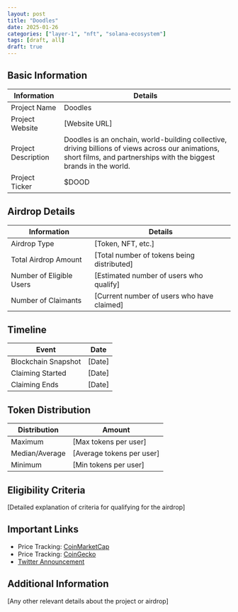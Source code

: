 ```yaml
---
layout: post
title: "Doodles"
date: 2025-01-26
categories: ["layer-1", "nft", "solana-ecosystem"]
tags: [draft, all]
draft: true
---
```


## Basic Information

| Information         | Details                                                                                                                                                                |
| ------------------- | ---------------------------------------------------------------------------------------------------------------------------------------------------------------------- |
| Project Name        | Doodles                                                                                                                                                                |
| Project Website     | [Website URL]                                                                                                                                                          |
| Project Description | Doodles is an onchain, world-building collective, driving billions of views across our animations, short films, and partnerships with the biggest brands in the world. |
| Project Ticker      | $DOOD                                                                                                                                                        |

## Airdrop Details

| Information              | Details                                    |
| ------------------------ | ------------------------------------------ |
| Airdrop Type             | [Token, NFT, etc.]                         |
| Total Airdrop Amount     | [Total number of tokens being distributed] |
| Number of Eligible Users | [Estimated number of users who qualify]    |
| Number of Claimants      | [Current number of users who have claimed] |

## Timeline

| Event               | Date   |
| ------------------- | ------ |
| Blockchain Snapshot | [Date] |
| Claiming Started    | [Date] |
| Claiming Ends       | [Date] |

## Token Distribution

| Distribution   | Amount                    |
| -------------- | ------------------------- |
| Maximum        | [Max tokens per user]     |
| Median/Average | [Average tokens per user] |
| Minimum        | [Min tokens per user]     |

## Eligibility Criteria

[Detailed explanation of criteria for qualifying for the airdrop]

## Important Links

- Price Tracking: [CoinMarketCap](https://coinmarketcap.com/currencies/[token-name])
- Price Tracking: [CoinGecko](https://www.coingecko.com/en/coins/[token-name])
- [Twitter Announcement](https://x.com/doodles/status/1890082282364629239)

## Additional Information

[Any other relevant details about the project or airdrop]
